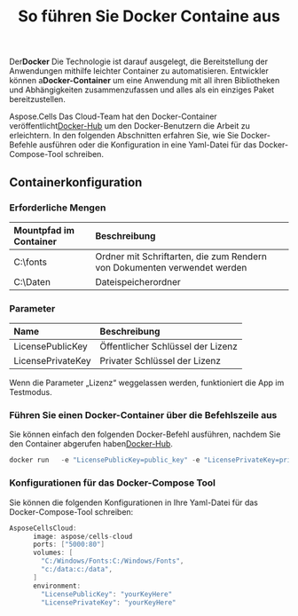 ﻿---
title: So führen Sie Docker Containe aus
second_title: Aspose.Cells Cloud Documen
type: docs
url: /de/getting-started/how-to-run-docker-container/
aliases: [/how-to-run-docker-container/]
description: So führen Sie den Docker Aspose.Cells Cloud-Container aus. Aspose.Cells Cloud unterstützt Excel zum Erstellen, Konvertieren, Zusammenführen, Teilen, Schützen, für den Betrieb innerer Objekte usw
weight: 100
---
 Der**Docker** Die Technologie ist darauf ausgelegt, die Bereitstellung der Anwendungen mithilfe leichter Container zu automatisieren. Entwickler können a**Docker-Container** um eine Anwendung mit all ihren Bibliotheken und Abhängigkeiten zusammenzufassen und alles als ein einziges Paket bereitzustellen.

 Aspose.Cells Das Cloud-Team hat den Docker-Container veröffentlicht[Docker-Hub](https://hub.docker.com/r/aspose/cells-cloud) um den Docker-Benutzern die Arbeit zu erleichtern. In den folgenden Abschnitten erfahren Sie, wie Sie Docker-Befehle ausführen oder die Konfiguration in eine Yaml-Datei für das Docker-Compose-Tool schreiben.

## Containerkonfiguration

### Erforderliche Mengen

|Mountpfad im Container|Beschreibung|
|:- |:- |
|C:\fonts|Ordner mit Schriftarten, die zum Rendern von Dokumenten verwendet werden|
|C:\Daten|Dateispeicherordner|

### Parameter

|Name|Beschreibung|
|:- |:- |
|LicensePublicKey|Öffentlicher Schlüssel der Lizenz|
|LicensePrivateKey|Privater Schlüssel der Lizenz|


Wenn die Parameter „Lizenz“ weggelassen werden, funktioniert die App im Testmodus.


### Führen Sie einen Docker-Container über die Befehlszeile aus

 Sie können einfach den folgenden Docker-Befehl ausführen, nachdem Sie den Container abgerufen haben[Docker-Hub](https://href.li/?https://hub.docker.com/r/aspose/cells-cloud).

```JAVA
docker run   -e "LicensePublicKey=public_key" -e "LicensePrivateKey=private_key" -v c:/data:c:/data  -v C:/Windows/Fonts:C:/Windows/Fonts -p 80:5000   aspose/cells-cloud
```

### Konfigurationen für das Docker-Compose Tool

Sie können die folgenden Konfigurationen in Ihre Yaml-Datei für das Docker-Compose-Tool schreiben:

```JAVA
AsposeCellsCloud:
      image: aspose/cells-cloud
      ports: ["5000:80"]
      volumes: [
        "C:/Windows/Fonts:C:/Windows/Fonts",
        "c:/data:c:/data",
      ]
      environment:
        "LicensePublicKey": "yourKeyHere"
        "LicensePrivateKey": "yourKeyHere"
```
